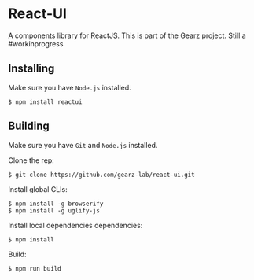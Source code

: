 React-UI
===

A components library for ReactJS. This is part of the Gearz project. Still a #workinprogress

Installing
---

Make sure you have `Node.js` installed.

    $ npm install reactui

Building
---

Make sure you have `Git` and `Node.js` installed.

Clone the rep:

    $ git clone https://github.com/gearz-lab/react-ui.git

Install global CLIs:

    $ npm install -g browserify
    $ npm install -g uglify-js

Install local dependencies dependencies:

    $ npm install

Build:

    $ npm run build
